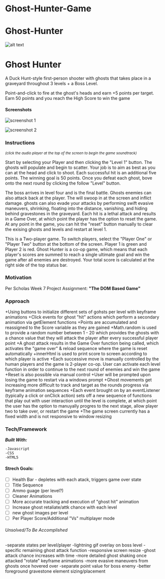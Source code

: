 # Ghost-Hunter-Game

# Ghost-Hunter
![alt text](https://i.imgur.com/0RFTHYm.jpg)

# Ghost Hunter
A Duck Hunt-style first-person shooter with ghosts that takes place in a graveyard throughout 3 levels + a Boss Level.

Point-and-click to fire at the ghost's heads and earn +5 points per target. Earn 50 points and you reach the High Score to win the game 

#### Screenshots

![screenshot 1](https://i.ibb.co/JxpZPpm/ghost-hunter-screenshot-1.png)

![screenshot 2](https://i.ibb.co/VQBsdGv/ghost-hunter-screenshot-2.png)

### Instructions

_<sub>(click the audio player at the top of the screen to begin the game soundtrack)</sub>_

Start by selecting your Player and then clicking the "Level 1" button. The ghosts will populate and begin to scatter. Your job is to aim as best as you can at the head and click to shoot. Each successful hit is an additional five points. The winning goal is 50 points. Once you defeat each ghost, bove onto the next round by clicking the follow "Level" button.

The boss arrives in level four and is the final battle. Ghosts enemies can also attack back at the player. The will swoop in at the screen and inflict damage. ghosts can also evade your attacks by performing swift evasive maneuvers, shrinking, floating into the distance, vanishing, and hiding behind gravestones in the graveyard. Each hit is a lethal attack and results in a Game Over, at which point the player has the option to reset the game. At any point in the game, you can hit the "reset" button manually to clear the exising ghosts and levels and restart at level 1.

This is a Two-player game. To switch players, select the "Player One" or "Player Two" button at the bottom of the screen. Player 1 is green and Player 2 is red. Ghost Hunter is a co-op game, which means that each player's scores are summed to reach a single ultimate goal and win the game after all enemies are destroyed. Your total score is calculated at the right side of the top status bar.

### Motivation
Per Scholas Week 7 Project Assignment: **"The DOM Based Game"**

### Approach 
+Using buttons to initialize different sets of gohsts per level with keyframe animations
+Click events for ghost "hit" actions which perform a secondary animation via getElement functions
+Points are accumulated and reassigned to the Score variable as they are gained
+Math.random is used to provide a random number between 1 - 20 which provides the ghosts with a chance value that they will attack the player after every successful player point
+A ghost attack results in the Game Over function being called, which activates the "game over" & reload sequence where the game is reset automatically
+innerHtml is used to print score to screen according to which player is active 
+Each successive move is manually controlled by the human players and the game is 2-player co-op. User can activate each level function in order to continue to the next round of enemies and win the game
+Reset is also possible via manual control
+User will be prompted upon losing the game to restart via a windows prompt 
+Ghost movements get increasing more difficult to track and target as the rounds progress via keyframe animation sequences +Each event brought on by an eventListener (typically a click or onClick action) sets off a new sequence of functions that play out with user interaction until the level is complete, at which point the user has the option to manuyally progres to the next stage, allow player two to take over, or restart the game
+The game screen currently has a fixed width and is not responsive to window resizing 

### Tech/Framework
 ***Built With:***
 ```
 -Javascript
 -CSS
 -HTML5
 ```

#### Strech Goals:
- [ ] Health Bar - depletes with each atack, triggers game over state
- [ ] Title Sequence
- [ ] Ammo guage (per level?)
- [ ] Cleaner Animations
- [ ] More accurate tracking and execution of "ghost hit" animation
- [ ] Increase ghost retaliate/attk chance with each level
- [ ] new ghost images per level
- [ ] Per Player Score/Additional "Vs" multiplayer mode

###### Unsolved/To Be Accomplished
-separate states per level/player
-lightning gif overlay on boss level
-specific remaining ghost attack function
-responsive screen resize
-ghost attack chance increases with time 
-more detailed ghost shaking once attacked "rotate" keyframe animations
-more evasive maneuvers from ghosts once hovered over
-separate point value for boss enemy 
-better foreground gravestone element sizing/placement
